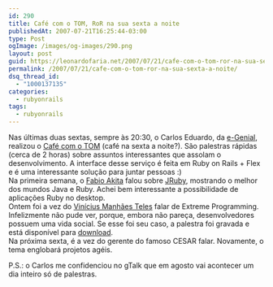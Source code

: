 ```yaml
---
id: 290
title: Café com o TOM, RoR na sua sexta a noite
publishedAt: 2007-07-21T16:25:44-03:00
type: Post
ogImage: /images/og-images/290.png
layout: post
guid: https://leonardofaria.net/2007/07/21/cafe-com-o-tom-ror-na-sua-sexta-a-noite/
permalink: /2007/07/21/cafe-com-o-tom-ror-na-sua-sexta-a-noite/
dsq_thread_id:
  - "1000137135"
categories:
  - rubyonrails
tags:
  - rubyonrails
---
```

Nas últimas duas sextas, sempre às 20:30, o Carlos Eduardo, da [e-Genial](http://www.egenial.com.br/), realizou o [Café com o TOM](http://www.egenial.com.br/betaEventos) (café na sexta a noite?). São palestras rápidas (cerca de 2 horas) sobre assuntos interessantes que assolam o desenvolvimento. A interface desse serviço é feita em Ruby on Rails + Flex e é uma interessante solução para juntar pessoas :)  
Na primeira semana, o [Fabio Akita](http://www.akitaonrails.com/) falou sobre [JRuby](http://jruby.codehaus.org/), mostrando o melhor dos mundos Java e Ruby. Achei bem interessante a possibilidade de aplicações Ruby no desktop.  
Ontem foi a vez do [Vinícius Manhães Teles](http://www.improveit.com.br/) falar de Extreme Programming. Infelizmente não pude ver, porque, embora não pareça, desenvolvedores possuem uma vida social. Se esse foi seu caso, a palestra foi gravada e está disponível para [download](http://www.egenial.com.br/betaEventos/ExtremeProgrammingComViniciusManhaesTeles21_07_2007.rar).  
Na próxima sexta, é a vez do gerente do famoso CESAR falar. Novamente, o tema englobará projetos agéis.

P.S.: o Carlos me confidenciou no gTalk que em agosto vai acontecer um dia inteiro só de palestras.
